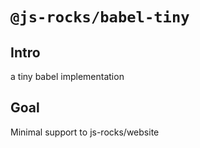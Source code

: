 # `@js-rocks/babel-tiny` 

## Intro

a tiny babel implementation

## Goal
Minimal support to js-rocks/website
